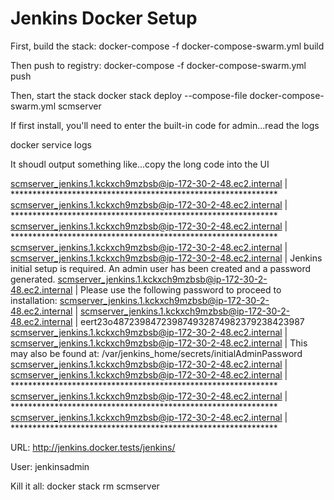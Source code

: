 # Jenkins Docker Setup

First, build the stack:
docker-compose -f docker-compose-swarm.yml build

Then push to registry:
docker-compose -f docker-compose-swarm.yml push

Then, start the stack
docker stack deploy --compose-file docker-compose-swarm.yml scmserver

If first install, you'll need to enter the built-in code for admin...read the logs

docker service logs <jenkins service ID>

It shoudl output something like...copy the long code into the UI

scmserver_jenkins.1.kckxch9mzbsb@ip-172-30-2-48.ec2.internal    | *************************************************************
scmserver_jenkins.1.kckxch9mzbsb@ip-172-30-2-48.ec2.internal    | *************************************************************
scmserver_jenkins.1.kckxch9mzbsb@ip-172-30-2-48.ec2.internal    | *************************************************************
scmserver_jenkins.1.kckxch9mzbsb@ip-172-30-2-48.ec2.internal    | 
scmserver_jenkins.1.kckxch9mzbsb@ip-172-30-2-48.ec2.internal    | Jenkins initial setup is required. An admin user has been created and a password generated.
scmserver_jenkins.1.kckxch9mzbsb@ip-172-30-2-48.ec2.internal    | Please use the following password to proceed to installation:
scmserver_jenkins.1.kckxch9mzbsb@ip-172-30-2-48.ec2.internal    | 
scmserver_jenkins.1.kckxch9mzbsb@ip-172-30-2-48.ec2.internal    | eert23o487239847239874932874982379238423987
scmserver_jenkins.1.kckxch9mzbsb@ip-172-30-2-48.ec2.internal    | 
scmserver_jenkins.1.kckxch9mzbsb@ip-172-30-2-48.ec2.internal    | This may also be found at: /var/jenkins_home/secrets/initialAdminPassword
scmserver_jenkins.1.kckxch9mzbsb@ip-172-30-2-48.ec2.internal    | 
scmserver_jenkins.1.kckxch9mzbsb@ip-172-30-2-48.ec2.internal    | *************************************************************
scmserver_jenkins.1.kckxch9mzbsb@ip-172-30-2-48.ec2.internal    | *************************************************************
scmserver_jenkins.1.kckxch9mzbsb@ip-172-30-2-48.ec2.internal    | *************************************************************

URL:
http://jenkins.docker.tests/jenkins/

User: jenkinsadmin


Kill it all:
docker stack rm scmserver
